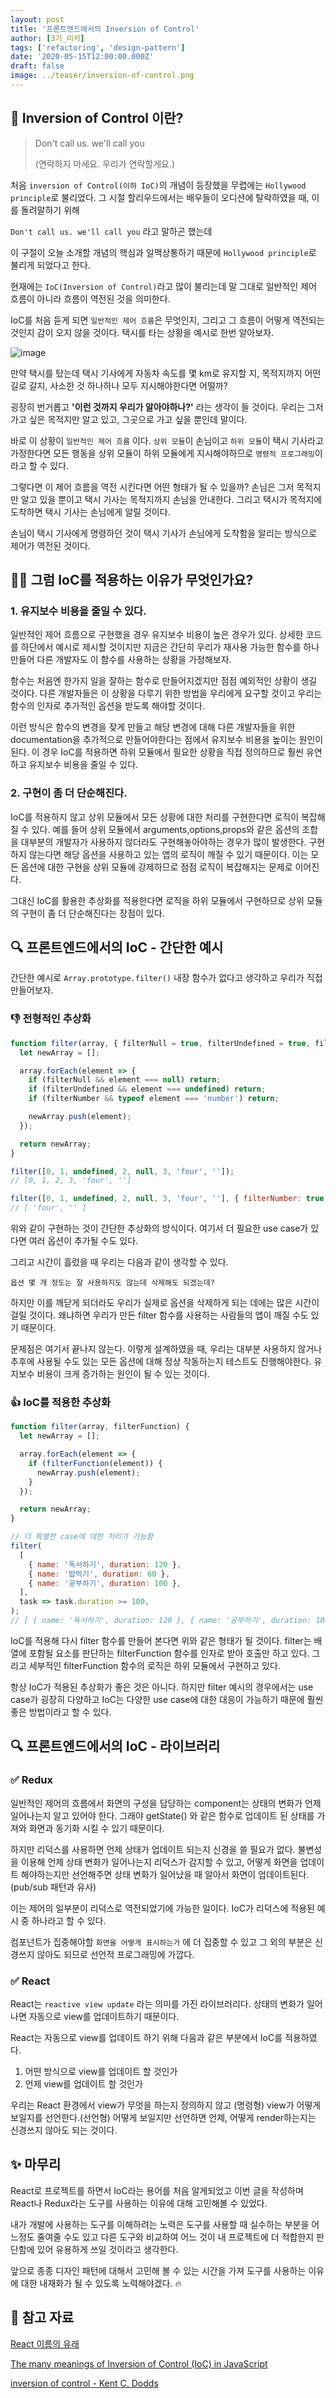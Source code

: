 ```yaml
---
layout: post
title: '프론트엔드에서의 Inversion of Control'
author: [3기_미키]
tags: ['refactoring', 'design-pattern']
date: '2020-05-15T12:00:00.000Z'
draft: false
image: ../teaser/inversion-of-control.png
---
```


## 🎁 Inversion of Control 이란?

> Don't call us. we'll call you
>
> (연락하지 마세요. 우리가 연락할게요.)

처음 `inversion of Control(이하 IoC)`의 개념이 등장했을 무렵에는 `Hollywood principle`로 불리었다.
그 시절 할리우드에서는 배우들이 오디션에 탈락하였을 때, 이를 돌려말하기 위해

`Don't call us. we'll call you` 라고 말하곤 했는데

이 구절이 오늘 소개할 개념의 핵심과 일맥상통하기 때문에 `Hollywood principle`로 불리게 되었다고 한다.

현재에는 `IoC(Inversion of Control)`라고 많이 불리는데
말 그대로 일반적인 제어 흐름이 아니라 흐름이 역전된 것을 의미한다.

IoC를 처음 듣게 되면 `일반적인 제어 흐름`은 무엇인지,
그리고 그 흐름이 어떻게 역전되는 것인지 감이 오지 않을 것이다.
택시를 타는 상황을 예시로 한번 알아보자.

![image](https://user-images.githubusercontent.com/48755175/118286801-cf2d8000-b50d-11eb-806e-95a5e85bd01c.png)

만약 택시를 탔는데 택시 기사에게 자동차 속도를 몇 km로 유지할 지,
목적지까지 어떤 길로 갈지, 사소한 것 하나하나 모두 지시해야한다면 어떨까?

굉장히 번거롭고 **'이런 것까지 우리가 알아야하나?'** 라는 생각이 들 것이다. 우리는 그저 가고 싶은 목적지만 알고 있고, 그곳으로 가고 싶을 뿐인데 말이다.

바로 이 상황이 `일반적인 제어 흐름` 이다.
`상위 모듈`이 손님이고 `하위 모듈`이 택시 기사라고 가정한다면
모든 행동을 상위 모듈이 하위 모듈에게 지시해야하므로 `명령적 프로그래밍`이라고 할 수 있다.

그렇다면 이 제어 흐름을 역전 시킨다면 어떤 형태가 될 수 있을까?
손님은 그저 목적지만 알고 있을 뿐이고 택시 기사는 목적지까지 손님을 안내한다.
그리고 택시가 목적지에 도착하면 택시 기사는 손님에게 알릴 것이다.

손님이 택시 기사에게 명령하던 것이 택시 기사가 손님에게 도착함을 알리는 방식으로 제어가 역전된 것이다.

## 🙋‍♂️ 그럼 IoC를 적용하는 이유가 무엇인가요?

### 1. 유지보수 비용을 줄일 수 있다.

일반적인 제어 흐름으로 구현했을 경우 유지보수 비용이 높은 경우가 있다.
상세한 코드를 하단에서 예시로 제시할 것이지만 지금은 간단히 우리가 재사용 가능한 함수를 하나 만들어
다른 개발자도 이 함수를 사용하는 상황을 가정해보자.

함수는 처음엔 한가지 일을 잘하는 함수로 만들어지겠지만 점점 예외적인 상황이 생길 것이다.
다른 개발자들은 이 상황을 다루기 위한 방법을 우리에게 요구할 것이고
우리는 함수의 인자로 추가적인 옵션을 받도록 해야할 것이다.

이런 방식은 함수의 변경을 잦게 만들고 해당 변경에 대해 다른 개발자들을 위한 documentation을 추가적으로 만들어야한다는 점에서
유지보수 비용을 높이는 원인이 된다.
이 경우 IoC를 적용하면 하위 모듈에서 필요한 상황을 직접 정의하므로 훨씬 유연하고 유지보수 비용을 줄일 수 있다.

### 2. 구현이 좀 더 단순해진다.

IoC를 적용하지 않고 상위 모듈에서 모든 상황에 대한 처리를 구현한다면 로직이 복잡해질 수 있다.
예를 들어 상위 모듈에서 arguments,options,props와 같은 옵션의 조합을 대부분의 개발자가 사용하지 않더라도 구현해놓아야하는 경우가 많이 발생한다.
구현하지 않는다면 해당 옵션을 사용하고 있는 앱의 로직이 깨질 수 있기 때문이다. 이는 모든 옵션에 대한 구현을 상위 모듈에 강제하므로 점점 로직이 복잡해지는 문제로 이어진다.

그대신 IoC를 활용한 추상화를 적용한다면 로직을 하위 모듈에서 구현하므로 상위 모듈의 구현이 좀 더 단순해진다는 장점이 있다.

## 🔍 프론트엔드에서의 IoC - 간단한 예시

간단한 예시로 `Array.prototype.filter()` 내장 함수가 없다고 생각하고 우리가 직접 만들어보자.

### 👎 전형적인 추상화

```js
function filter(array, { filterNull = true, filterUndefined = true, filterNumber = false } = {}) {
  let newArray = [];

  array.forEach(element => {
    if (filterNull && element === null) return;
    if (filterUndefined && element === undefined) return;
    if (filterNumber && typeof element === 'number') return;

    newArray.push(element);
  });

  return newArray;
}

filter([0, 1, undefined, 2, null, 3, 'four', '']);
// [0, 1, 2, 3, 'four', '']

filter([0, 1, undefined, 2, null, 3, 'four', ''], { filterNumber: true });
// [ 'four', '' ]
```

위와 같이 구현하는 것이 간단한 추상화의 방식이다.
여기서 더 필요한 use case가 있다면 여러 옵션이 추가될 수도 있다.

그리고 시간이 흘렀을 때 우리는 다음과 같이 생각할 수 있다.

`옵션 몇 개 정도는 잘 사용하지도 않는데 삭제해도 되겠는데?`

하지만 이를 깨닫게 되더라도 우리가 실제로 옵션을 삭제하게 되는 데에는 많은 시간이 걸릴 것이다.
왜냐하면 우리가 만든 filter 함수를 사용하는 사람들의 앱이 깨질 수도 있기 때문이다.

문제점은 여기서 끝나지 않는다. 이렇게 설계하였을 때, 우리는 대부분 사용하지 않거나 추후에 사용될 수도 있는
모든 옵션에 대해 정상 작동하는지 테스트도 진행해야한다.
유지보수 비용이 크게 증가하는 원인이 될 수 있는 것이다.

### 👍 IoC를 적용한 추상화

```js
function filter(array, filterFunction) {
  let newArray = [];

  array.forEach(element => {
    if (filterFunction(element)) {
      newArray.push(element);
    }
  });

  return newArray;
}

// 더 특별한 case에 대한 처리가 가능함
filter(
  [
    { name: '독서하기', duration: 120 },
    { name: '밥먹기', duration: 60 },
    { name: '공부하기', duration: 100 },
  ],
  task => task.duration >= 100,
);
// [ { name: '독서하기', duration: 120 }, { name: '공부하기', duration: 100 } ]
```

IoC를 적용해 다시 filter 함수를 만들어 본다면 위와 같은 형태가 될 것이다.
filter는 배열에 포함될 요소를 판단하는 filterFunction 함수를 인자로 받아 호출만 하고 있다.
그리고 세부적인 filterFunction 함수의 로직은 하위 모듈에서 구현하고 있다.

항상 IoC가 적용된 추상화가 좋은 것은 아니다.
하지만 filter 예시의 경우에서는 use case가 굉장히 다양하고
IoC는 다양한 use case에 대한 대응이 가능하기 때문에 훨씬 좋은 방법이라고 할 수 있다.

## 🔍 프론트엔드에서의 IoC - 라이브러리

### ✅ Redux

일반적인 제어의 흐름에서 화면의 구성을 담당하는 component는 상태의 변화가 언제 일어나는지 알고 있어야 한다. 그래야 getState() 와 같은 함수로 업데이트 된 상태를 가져와 화면과 동기화 시킬 수 있기 때문이다.

하지만 리덕스를 사용하면 언제 상태가 업데이트 되는지 신경을 쓸 필요가 없다. 불변성을 이용해 언제 상태 변화가 일어나는지 리덕스가 감지할 수 있고, 어떻게 화면을 업데이트 해야하는지만 선언해주면 상태 변화가 일어났을 때 알아서 화면이 업데이트된다. (pub/sub 패턴과 유사)

이는 제어의 일부분이 리덕스로 역전되었기에 가능한 일이다.
IoC가 리덕스에 적용된 예시 중 하나라고 할 수 있다.

컴포넌트가 집중해야할 `화면을 어떻게 표시하는가` 에 더 집중할 수 있고 그 외의 부분은 신경쓰지 않아도 되므로 선언적 프로그래밍에 가깝다.

### ✅ React

React는 `reactive view update` 라는 의미를 가진 라이브러리다.
상태의 변화가 일어나면 자동으로 view를 업데이트하기 때문이다.

React는 자동으로 view를 업데이트 하기 위해 다음과 같은 부분에서 IoC를 적용하였다.

1. 어떤 방식으로 view를 업데이트 할 것인가
2. 언제 view를 업데이트 할 것인가

우리는 React 환경에서
view가 무엇을 하는지 정의하지 않고 (명령형)
view가 어떻게 보일지를 선언한다.(선언형)
어떻게 보일지만 선언하면 언제, 어떻게 render하는지는 신경쓰지 않아도 되는 것이다.

## ✨ 마무리

React로 프로젝트를 하면서 IoC라는 용어를 처음 알게되었고
이번 글을 작성하며 React나 Redux라는 도구를 사용하는 이유에 대해 고민해볼 수 있었다.

내가 개발에 사용하는 도구를 이해하려는 노력은
도구를 사용할 때 실수하는 부분을 어느정도 줄여줄 수도 있고
다른 도구와 비교하여 어느 것이 내 프로젝트에 더 적합한지 판단함에 있어
유용하게 쓰일 것이라고 생각한다.

앞으로 종종 디자인 패턴에 대해서 고민해 볼 수 있는 시간을 가져
도구를 사용하는 이유에 대한 내재화가 될 수 있도록 노력해야겠다. 🔥

## 📜 참고 자료

[React 이름의 유래](https://www.freecodecamp.org/news/yes-react-is-taking-over-front-end-development-the-question-is-why-40837af8ab76/)

[The many meanings of Inversion of Control (IoC) in JavaScript](https://www.youtube.com/watch?v=grF-BVK1vzM)

[inversion of control - Kent C. Dodds](https://kentcdodds.com/blog/inversion-of-control)
